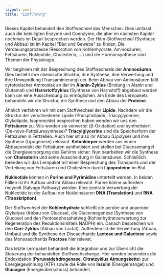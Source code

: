 ```yaml
---
layout: post
title: "Einführung"
---
```

Dieses Kapitel behandelt den Stoffwechsel des Menschen. Dies umfasst auch die beteiligten Enzyme und Coenzyme, die aber im nächsten Kapitel nochmals im Detail besprochen werden. Der Häm-Stoffwechsel (Synthese und Abbau) ist im Kapitel "Blut und Gewebe" zu finden. Die Verdauungsprozesse (Resorption von Kohlenhydrate, Aminosäuren, Fettsäuren, Nukleotide, Cholesterin, ...) und die Hormonsynthese sind Themen der Physiologie.

Wir beginnen mit der Besprechung des Stoffwechsels der **Aminosäuren**. Dies bezieht ihre chemische Struktur, ihre Synthese, ihre Verwertung und ihre Umwandlung (Transaminierung) ein. Beim Abbau von Aminosäuren fällt cytotoxischer Ammoniak an der im **Alanin-Zyklus** (Bindung in Alanin und Glutamat) und **Harnstoffzyklus** (Synthese von Harnstoff) abgebaut werden kann um eine Ausscheidung zu ermöglichen. Am Ende des Lernpakets behandeln wir die Struktur, die Synthese und den Abbau der **Proteine**.

Ähnlich verfahren wir mit dem Stoffwechsel der **Lipide**. Nachdem wir die Struktur der verschiedenen Lipide (Phospholipide, Triacyglycerine, Glykolipide, Isoprenoide) besprochen haben wenden wir uns  den **Fettsäuren** zu. Wie werden sie verwertet (β-Oxidation) und synthetisiert (De-novo-Fettsäuresynthese)? **Triacylglycerine** sind die Speicherform der Fettsäuren in Fettzellen. Auch hier ist also ihr Abbau (Lipolyse) und ihre Synthese (Lipogenese) relevant. **Ketonkörper** werden aus einem Abbauprodukt der Fettsäuren synthetisiert und stellen bei Glucosemangel die Energieversorgung des Gehirns sicher. Nun bearbeiten wir die Synthese von **Cholesterin** und seine Ausscheidung in Gallensäuren.  Schließlich beenden wir das Lernpaket mit einer Besprechung des Transports und der Verteilung von Fettsäuren und Cholesterin durch **Lipoproteine** im Blut.

**Nukleotide** können in **Purine und Pyrimidine** unterteilt werden. In beiden Fällen ist ihr Aufbau und ihr Abbau relevant. Purine könne außerdem recycelt (Salvage Pathway) werden. Eine zentrale Verwertung der Nukleotide ist der Aufbau der Nukleinsäuren **DNA (Translation)** und **RNA (Transkription)**.

Der Stoffwechsel der **Kohlenhydrate** schließt die aerobe und anaerobe Glykolyse (Abbau von Glucose), die Gluconeogenese (Synthese von Glucose) und den Pentosephosphatweg (Kohlenhydratverwertung zur Regeneration des Reduktionsmittels NADPH) ein. Danach besprechen wir den **Cori-Zyklus** (Abbau von Lactat). Außerdem ist die Verwertung (Abbau, Umbau) und die Synthese der Discaccharide **Lactose und Galactose** sowie des Monosaccharids **Fructose** hier relevat.

Das letzte Lernpaket behandelt die Integration und zur Übersicht die Steuerung der behandelten Stoffwechselwege. Hier werden besonders die Endoxidation (**Pyruvatdehdrogenase**, **Citratzyklus** **Atmungskette**) zur Energiegewinnung (ATP) sowie die Rolle von **Insulin** (Energiemangel) und **Glucagon** (Energieüberschuss) behandelt.



